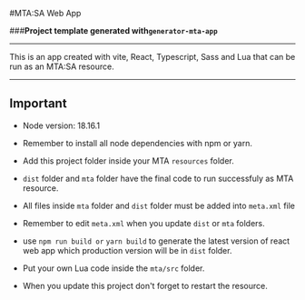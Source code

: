 
#MTA:SA Web App

###**Project template generated with`generator-mta-app`**

---


This is an app created with vite, React, Typescript, Sass and Lua that can be run as an MTA:SA resource.

---

## Important

- Node version: 18.16.1
- Remember to install all node dependencies with npm or yarn.
- Add this project folder inside your MTA `resources` folder.

- `dist` folder and `mta` folder have the final code to run successfuly as MTA resource.

- All files inside `mta` folder and `dist` folder must be added into `meta.xml` file

- Remember to edit `meta.xml` when you update `dist` or `mta` folders.

- use `npm run build or` `yarn build` to generate the latest version of react web app which production version will be in  `dist` folder.

- Put your own Lua code inside the `mta/src` folder.

- When you update this project don't forget to restart the resource.